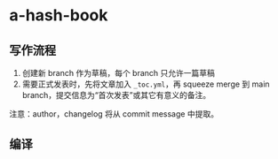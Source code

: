# a-hash-book

## 写作流程
1. 创建新 branch 作为草稿，每个 branch 只允许一篇草稿
2. 需要正式发表时，先将文章加入 `_toc.yml`，再 squeeze merge 到 main branch，提交信息为“首次发表”或其它有意义的备注。

注意：author，changelog 将从 commit message 中提取。

## 编译
